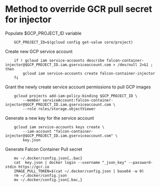 # Method to override GCR pull secret for injector

Populate $GCP_PROJECT_ID variable

```
    GCP_PROJECT_ID=$(gcloud config get-value core/project)
```

Create new GCP service account

```
    if ! gcloud iam service-accounts describe falcon-container-injector@$GCP_PROJECT_ID.iam.gserviceaccount.com > /dev/null 2>&1 ; then
        gcloud iam service-accounts create falcon-container-injector
    fi
```

Grant the newly create service account permissions to pull GCP images

```
    gcloud projects add-iam-policy-binding $GCP_PROJECT_ID \
        --member serviceAccount:falcon-container-injector@$GCP_PROJECT_ID.iam.gserviceaccount.com \
        --role roles/storage.objectViewer
```

Generate a new key for the service account
```
    gcloud iam service-accounts keys create \
        --iam-account "falcon-container-injector@$GCP_PROJECT_ID.iam.gserviceaccount.com" \
        key.json
```

Generate Falcon Container Pull secret
```
    mv ~/.docker/config.json{,.bac}
    cat  key.json | docker login --username "_json_key" --password-stdin https://gcr.io
    IMAGE_PULL_TOKEN=$(cat ~/.docker/config.json | base64 -w 0)
    rm ~/.docker/config.json
    mv ~/.docker/config.json{.bac,}
```
